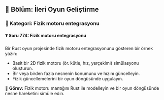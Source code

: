 ## 📘 Bölüm: İleri Oyun Geliştirme  
### 🔹 Kategori: Fizik motoru entegrasyonu  
#### ❓ Soru 774: Fizik motoru entegrasyonu

Bir Rust oyun projesinde fizik motoru entegrasyonunu gösteren bir örnek yazın:

- Basit bir 2D fizik motoru (ör. kütle, hız, yerçekimi) simülasyonu oluşturun.
- Bir veya birden fazla nesnenin konumunu ve hızını güncelleyin.
- Fizik güncellemelerini bir oyun döngüsünde uygulayın.

🔧 **Görev:** Fizik motoru mantığını Rust ile modelleyin ve bir oyun döngüsünde nesne hareketini simüle edin.
